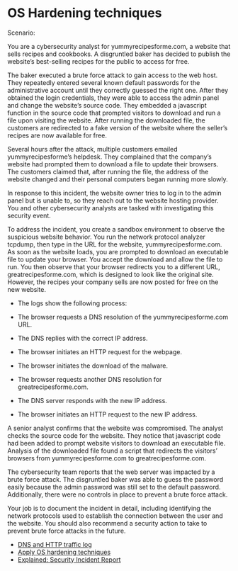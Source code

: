# OS Hardening techniques
<p>Scenario:</p>
<p> You are a cybersecurity analyst for yummyrecipesforme.com, a website that sells recipes and cookbooks. A disgruntled baker has decided to publish the website’s best-selling recipes for the public to access for free. 

The baker executed a brute force attack to gain access to the web host. They repeatedly entered several known default passwords for the administrative account until they correctly guessed the right one. After they obtained the login credentials, they were able to access the admin panel and change the website’s source code. They embedded a javascript function in the source code that prompted visitors to download and run a file upon visiting the website. After running the downloaded file, the customers are redirected to a fake version of the website where the seller’s recipes are now available for free.

Several hours after the attack, multiple customers emailed yummyrecipesforme’s helpdesk. They complained that the company’s website had prompted them to download a file to update their browsers. The customers claimed that, after running the file, the address of the website changed and their personal computers began running more slowly. 

In response to this incident, the website owner tries to log in to the admin panel but is unable to, so they reach out to the website hosting provider. You and other cybersecurity analysts are tasked with investigating this security event.

To address the incident, you create a sandbox environment to observe the suspicious website behavior. You run the network protocol analyzer tcpdump, then type in the URL for the website, yummyrecipesforme.com. As soon as the website loads, you are prompted to download an executable file to update your browser. You accept the download and allow the file to run. You then observe that your browser redirects you to a different URL, greatrecipesforme.com, which is designed to look like the original site. However, the recipes your company sells are now posted for free on the new website.  

- The logs show the following process:

- The browser requests a DNS resolution of the yummyrecipesforme.com URL.

- The DNS replies with the correct IP address. 

- The browser initiates an HTTP request for the webpage.

- The browser initiates the download of the malware.

- The browser requests another DNS resolution for greatrecipesforme.com.

- The DNS server responds with the new IP address.

- The browser initiates an HTTP request to the new IP address.

A senior analyst confirms that the website was compromised. The analyst checks the source code for the website. They notice that javascript code had been added to prompt website visitors to download an executable file. Analysis of the downloaded file found a script that redirects the visitors’ browsers from yummyrecipesforme.com to greatrecipesforme.com. 

The cybersecurity team reports that the web server was impacted by a brute force attack. The disgruntled baker was able to guess the password easily because the admin password was still set to the default password. Additionally, there were no controls in place to prevent a brute force attack. 

Your job is to document the incident in detail, including identifying the network protocols used to establish the connection between the user and the website.  You should also recommend a security action to take to prevent brute force attacks in the future.</p>
- [DNS and HTTP traffic log](https://drive.google.com/file/d/1H6IzVvYh7siJP9inOJYhyOoePtZOIlhr/view?usp=sharing)
- [Apply OS hardening techniques](https://docs.google.com/document/d/14MCrmGplaTMRSuSKfKP6nx_26dxjrlukRNp94gn9xCg/edit?usp=sharing&resourcekey=0-GLjXZKVGH9KH7WuDtwTxBw)
- [ Explained: Security Incident Report ](https://docs.google.com/document/d/180V3JU9r-t9grxAC8703kAhGKtIwPVsjA_sn_o-7gfY/edit?usp=sharing)
  
